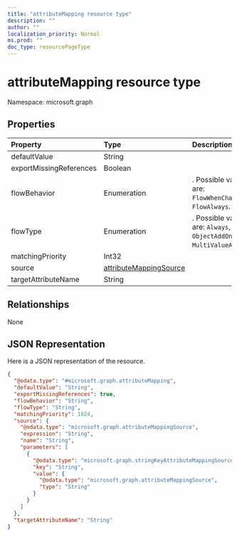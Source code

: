 ```yaml
---
title: "attributeMapping resource type"
description: ""
author: ""
localization_priority: Normal
ms.prod: ""
doc_type: resourcePageType
---
```


# attributeMapping resource type


Namespace: microsoft.graph



## Properties
|Property|Type|Description|
|:---|:---|:---|
|defaultValue|String||
|exportMissingReferences|Boolean||
|flowBehavior|Enumeration|. Possible values are: `FlowWhenChanged`, `FlowAlways`.|
|flowType|Enumeration|. Possible values are: `Always`, `ObjectAddOnly`, `MultiValueAddOnly`.|
|matchingPriority|Int32||
|source|[attributeMappingSource](../resources/attributemappingsource.md)||
|targetAttributeName|String||

## Relationships
None

## JSON Representation
Here is a JSON representation of the resource.
<!-- {
  "blockType": "resource",
  "@odata.type": "microsoft.graph.attributeMapping"
}
-->
``` json
{
  "@odata.type": "#microsoft.graph.attributeMapping",
  "defaultValue": "String",
  "exportMissingReferences": true,
  "flowBehavior": "String",
  "flowType": "String",
  "matchingPriority": 1024,
  "source": {
    "@odata.type": "microsoft.graph.attributeMappingSource",
    "expression": "String",
    "name": "String",
    "parameters": [
      {
        "@odata.type": "microsoft.graph.stringKeyAttributeMappingSourceValuePair",
        "key": "String",
        "value": {
          "@odata.type": "microsoft.graph.attributeMappingSource",
          "type": "String"
        }
      }
    ]
  },
  "targetAttributeName": "String"
}
```

